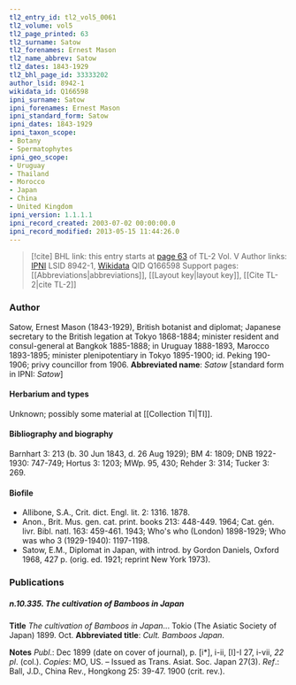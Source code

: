 ```yaml
---
tl2_entry_id: tl2_vol5_0061
tl2_volume: vol5
tl2_page_printed: 63
tl2_surname: Satow
tl2_forenames: Ernest Mason
tl2_name_abbrev: Satow
tl2_dates: 1843-1929
tl2_bhl_page_id: 33333202
author_lsid: 8942-1
wikidata_id: Q166598
ipni_surname: Satow
ipni_forenames: Ernest Mason
ipni_standard_form: Satow
ipni_dates: 1843-1929
ipni_taxon_scope: 
- Botany
- Spermatophytes
ipni_geo_scope: 
- Uruguay
- Thailand
- Morocco
- Japan
- China
- United Kingdom
ipni_version: 1.1.1.1
ipni_record_created: 2003-07-02 00:00:00.0
ipni_record_modified: 2013-05-15 11:44:26.0
---
```


> [!cite] BHL link: this entry starts at [page 63](https://www.biodiversitylibrary.org/page/33333202) of TL-2 Vol. V
> Author links: [IPNI](https://www.ipni.org/a/8942-1) LSID 8942-1, [Wikidata](https://www.wikidata.org/wiki/Q166598) QID Q166598
> Support pages: [[Abbreviations|abbreviations]], [[Layout key|layout key]], [[Cite TL-2|cite TL-2]]

### Author

Satow, Ernest Mason (1843-1929), British botanist and diplomat; Japanese secretary to the British legation at Tokyo 1868-1884; minister resident and consul-general at Bangkok 1885-1888; in Uruguay 1888-1893, Marocco 1893-1895; minister plenipotentiary in Tokyo 1895-1900; id. Peking 190-1906; privy councillor from 1906. 
**Abbreviated name**: *Satow* \[standard form in IPNI: *Satow*\]

#### Herbarium and types

Unknown; possibly some material at [[Collection TI|TI]].

#### Bibliography and biography

Barnhart 3: 213 (b. 30 Jun 1843, d. 26 Aug 1929); BM 4: 1809; DNB 1922-1930: 747-749; Hortus 3: 1203; MWp. 95, 430; Rehder 3: 314; Tucker 3: 269.

#### Biofile

- Allibone, S.A., Crit. dict. Engl. lit. 2: 1316. 1878.
- Anon., Brit. Mus. gen. cat. print. books 213: 448-449. 1964; Cat. gén. livr. Bibl. natl. 163: 459-461. 1943; Who's who (London) 1898-1929; Who was who 3 (1929-1940): 1197-1198.
- Satow, E.M., Diplomat in Japan, with introd. by Gordon Daniels, Oxford 1968, 427 p. (orig. ed. 1921; reprint New York 1973).

### Publications

##### n.10.335. The cultivation of Bamboos in Japan

**Title**
*The cultivation of Bamboos in Japan*... Tokio (The Asiatic Society of Japan) 1899. Oct.
**Abbreviated title**: *Cult. Bamboos Japan*.

**Notes**
*Publ*.: Dec 1899 (date on cover of journal), p. \[i\*\], i-ii, \[I\]-I 27, i-vii, *22 pl*. (col.). *Copies*: MO, US. – Issued as Trans. Asiat. Soc. Japan 27(3).
*Ref*.: Ball, J.D., China Rev., Hongkong 25: 39-47. 1900 (crit. rev.).

